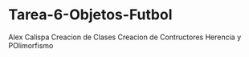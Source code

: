# Tarea-6-Objetos-Futbol
Alex Calispa Creacion de Clases Creacion de Contructores Herencia y POlimorfismo

